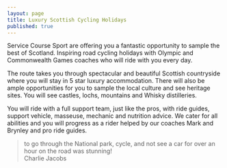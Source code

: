 ```yaml
---
layout: page
title: Luxury Scottish Cycling Holidays
published: true
---
```


Service Course Sport are offering you a fantastic opportunity to sample the best of Scotland.
Inspiring road cycling holidays with Olympic and Commonwealth Games coaches who will ride with you every day.

The route takes you through spectacular and beautiful Scottish countryside where you will stay in 5 star luxury accommodation. There will also be ample opportunities for you to sample the local culture and see heritage sites. You will see castles, lochs, mountains and Whisky distilleries.

You will ride with a full support team, just like the pros, with ride guides, support vehicle, masseuse, mechanic and nutrition advice. We cater for all abilities and you will progress as a rider helped by our coaches Mark and Brynley and pro ride guides.

<blockquote>
to go through the National park, cycle, and not see a car for over an hour on the road was stunning!
<footer>Charlie Jacobs</footer>
</blockquote>